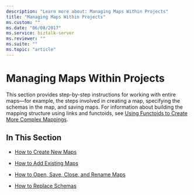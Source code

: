 ```yaml
---
description: "Learn more about: Managing Maps Within Projects"
title: "Managing Maps Within Projects"
ms.custom: ""
ms.date: "06/08/2017"
ms.service: biztalk-server
ms.reviewer: ""
ms.suite: ""
ms.topic: "article"
---
```

# Managing Maps Within Projects
This section provides step-by-step instructions for working with entire maps—for example, the steps involved in creating a map, specifying the schemas in the map, and saving maps. For information about building the mapping structure using links and functoids, see [Using Functoids to Create More Complex Mappings](../core/using-functoids-to-create-more-complex-mappings.md).  
  
## In This Section  
  
-   [How to Create New Maps](../core/how-to-create-new-maps.md)  
  
-   [How to Add Existing Maps](../core/how-to-add-existing-maps.md)  
  
-   [How to Open, Save, Close, and Rename Maps](../core/how-to-open-save-close-and-rename-maps.md)  
  
-   [How to Replace Schemas](../core/how-to-replace-schemas.md)
